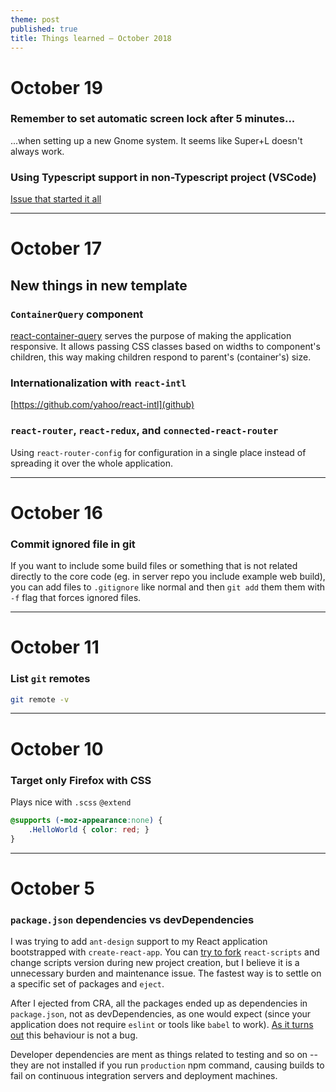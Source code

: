 ```yaml
---
theme: post
published: true
title: Things learned – October 2018
---
```

# October 19

### Remember to set automatic screen lock after 5 minutes...
...when setting up a new Gnome system. It seems like Super+L doesn't always work.

### Using Typescript support in non-Typescript project (VSCode)
[Issue that started it all](https://github.com/Microsoft/vscode/issues/39520)



---

# October 17

## New things in new template

### `ContainerQuery` component
[react-container-query](https://www.npmjs.com/package/react-container-query) serves the purpose of making the application responsive. It allows passing CSS classes based on widths to component's children, this way making children respond to parent's (container's) size.

### Internationalization with `react-intl`
[https://github.com/yahoo/react-intl](github)

### `react-router`, `react-redux`, and `connected-react-router`
Using `react-router-config` for configuration in a single place instead of spreading it over the whole application.

---

# October 16

### Commit ignored file in git

If you want to include some build files or something that is not related directly to the core code (eg. in server repo you include example web build), you can add files to `.gitignore` like normal and then `git add` them them with `-f` flag that forces ignored files.

---

# October 11

### List `git` remotes
```bash
git remote -v
```

---

# October 10

### Target only Firefox with CSS
Plays nice with `.scss` `@extend`
```css
@supports (-moz-appearance:none) {
    .HelloWorld { color: red; } 
}
```

---

# October 5

### `package.json` dependencies vs devDependencies

I was trying to add `ant-design` support to my React application bootstrapped with `create-react-app`. You can [try to fork](https://auth0.com/blog/how-to-configure-create-react-app/) `react-scripts` and change scripts version during new project creation, but I believe it is a unnecessary burden and maintenance issue. The fastest way is to settle on a specific set of packages and `eject`.

After I ejected from CRA, all the packages ended up as dependencies in `package.json`, not as devDependencies, as one would expect (since your application does not require `eslint` or tools like `babel` to work). [As it turns out](https://github.com/facebook/create-react-app/issues/4969) this behaviour is not a bug. 

Developer dependencies are ment as things related to testing and so on -- they are not installed if you run `production` npm command, causing builds to fail on continuous integration servers and deployment machines.
